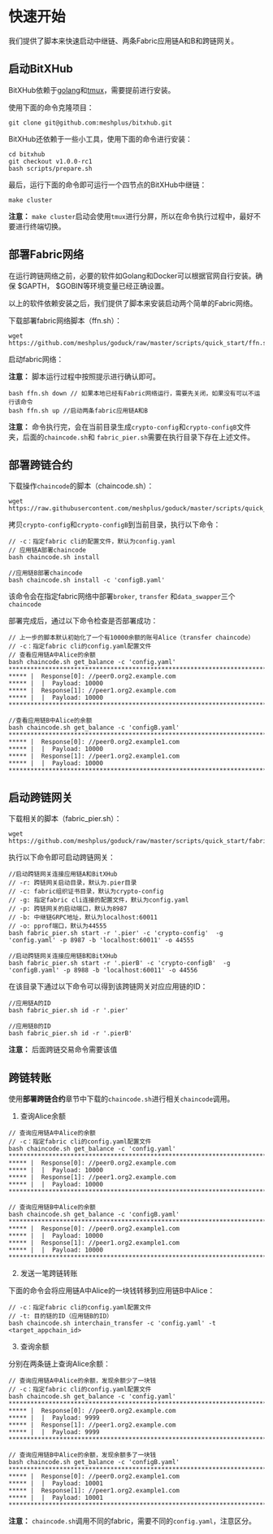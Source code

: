 # 快速开始
我们提供了脚本来快速启动中继链、两条Fabric应用链A和B和跨链网关。


## 启动BitXHub
BitXHub依赖于[golang](https://golang.org/)和[tmux](https://github.com/tmux/tmux/wiki)，需要提前进行安装。

使用下面的命令克隆项目：

```shell
git clone git@github.com:meshplus/bitxhub.git
```

BitXHub还依赖于一些小工具，使用下面的命令进行安装：

```shell
cd bitxhub
git checkout v1.0.0-rc1
bash scripts/prepare.sh 
```

最后，运行下面的命令即可运行一个四节点的BitXHub中继链：

```shell
make cluster
```

**注意：** `make cluster`启动会使用`tmux`进行分屏，所以在命令执行过程中，最好不要进行终端切换。


## 部署Fabric网络

在运行跨链网络之前，必要的软件如Golang和Docker可以根据官网自行安装。确保 $GAPTH， $GOBIN等环境变量已经正确设置。

以上的软件依赖安装之后，我们提供了脚本来安装启动两个简单的Fabric网络。

下载部署fabric网络脚本（ffn.sh）：

```shell
wget https://github.com/meshplus/goduck/raw/master/scripts/quick_start/ffn.sh
```

启动fabric网络：

**注意：** 脚本运行过程中按照提示进行确认即可。

```shell
bash ffn.sh down // 如果本地已经有Fabric网络运行，需要先关闭，如果没有可以不运行该命令
bash ffn.sh up //启动两条fabric应用链A和B
```

**注意：** 命令执行完，会在当前目录生成`crypto-config`和`crypto-configB`文件夹，后面的`chaincode.sh`和 `fabric_pier.sh`需要在执行目录下存在上述文件。


## 部署跨链合约
下载操作`chaincode`的脚本（chaincode.sh）：

```shell
wget https://raw.githubusercontent.com/meshplus/goduck/master/scripts/quick_start/chaincode.sh
```

拷贝`crypto-config`和`crypto-configB`到当前目录，执行以下命令：

```shell
// -c：指定fabric cli的配置文件，默认为config.yaml
// 应用链A部署chaincode
bash chaincode.sh install 

//应用链B部署chaincode
bash chaincode.sh install -c 'configB.yaml' 
```

该命令会在指定fabric网络中部署`broker`, `transfer` 和`data_swapper`三个`chaincode`

部署完成后，通过以下命令检查是否部署成功：

```shell
// 上一步的脚本默认初始化了一个有10000余额的账号Alice（transfer chaincode）
// -c：指定fabric cli的config.yaml配置文件
// 查看应用链A中Alice的余额
bash chaincode.sh get_balance -c 'config.yaml' 
****************************************************************************************************
***** |  Response[0]: //peer0.org2.example.com
***** |  |  Payload: 10000
***** |  Response[1]: //peer1.org2.example.com
***** |  |  Payload: 10000
****************************************************************************************************

//查看应用链B中Alice的余额
bash chaincode.sh get_balance -c 'configB.yaml' 
****************************************************************************************************
***** |  Response[0]: //peer0.org2.example1.com
***** |  |  Payload: 10000
***** |  Response[1]: //peer1.org2.example1.com
***** |  |  Payload: 10000
****************************************************************************************************
```



## 启动跨链网关

下载相关的脚本（fabric_pier.sh）：

```shell
wget https://github.com/meshplus/goduck/raw/master/scripts/quick_start/fabric_pier.sh
```

执行以下命令即可启动跨链网关：

```shell
//启动跨链网关连接应用链A和BitXHub
// -r: 跨链网关启动目录，默认为.pier目录
// -c: fabric组织证书目录，默认为crypto-config
// -g: 指定fabric cli连接的配置文件，默认为config.yaml
// -p: 跨链网关的启动端口，默认为8987
// -b: 中继链GRPC地址，默认为localhost:60011
// -o: pprof端口，默认为44555
bash fabric_pier.sh start -r '.pier' -c 'crypto-config'  -g 'config.yaml' -p 8987 -b 'localhost:60011' -o 44555

//启动跨链网关连接应用链B和BitXHub
bash fabric_pier.sh start -r '.pierB' -c 'crypto-configB'  -g 'configB.yaml' -p 8988 -b 'localhost:60011' -o 44556
```

在该目录下通过以下命令可以得到该跨链网关对应应用链的ID：

```shell
//应用链A的ID
bash fabric_pier.sh id -r '.pier'

//应用链B的ID
bash fabric_pier.sh id -r '.pierB'
```

**注意：** 后面跨链交易命令需要该值

## 跨链转账
使用**部署跨链合约**章节中下载的`chaincode.sh`进行相关`chaincode`调用。

1. 查询Alice余额

```shell
// 查询应用链A中Alice的余额
// -c：指定fabric cli的config.yaml配置文件
bash chaincode.sh get_balance -c 'config.yaml'
****************************************************************************************************
***** |  Response[0]: //peer0.org2.example.com
***** |  |  Payload: 10000
***** |  Response[1]: //peer1.org2.example.com
***** |  |  Payload: 10000
****************************************************************************************************

// 查询应用链B中Alice的余额
bash chaincode.sh get_balance -c 'configB.yaml'
****************************************************************************************************
***** |  Response[0]: //peer0.org2.example1.com
***** |  |  Payload: 10000
***** |  Response[1]: //peer1.org2.example1.com
***** |  |  Payload: 10000
****************************************************************************************************
```

2. 发送一笔跨链转账

下面的命令会将应用链A中Alice的一块钱转移到应用链B中Alice：

```shell
// -c：指定fabric cli的config.yaml配置文件
// -t: 目的链的ID（应用链B的ID）
bash chaincode.sh interchain_transfer -c 'config.yaml' -t <target_appchain_id>
```
3. 查询余额

分别在两条链上查询Alice余额：

```shell
// 查询应用链A中Alice的余额，发现余额少了一块钱
// -c：指定fabric cli的config.yaml配置文件
bash chaincode.sh get_balance -c 'config.yaml'
****************************************************************************************************
***** |  Response[0]: //peer0.org2.example.com
***** |  |  Payload: 9999
***** |  Response[1]: //peer1.org2.example.com
***** |  |  Payload: 9999
****************************************************************************************************

// 查询应用链B中Alice的余额，发现余额多了一块钱
bash chaincode.sh get_balance -c 'configB.yaml'
****************************************************************************************************
***** |  Response[0]: //peer0.org2.example1.com
***** |  |  Payload: 10001
***** |  Response[1]: //peer1.org2.example1.com
***** |  |  Payload: 10001
****************************************************************************************************
```

**注意：** `chaincode.sh`调用不同的fabric，需要不同的`config.yaml`，注意区分。